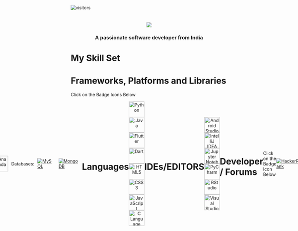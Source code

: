 ![visitors](https://visitor-badge.laobi.icu/badge?page_id=page.id)

<h1 align="center">
    <img src="https://readme-typing-svg.herokuapp.com/?font=Righteous&size=35&center=true&vCenter=true&width=500&height=70&duration=4000&lines=Hi+There!+👋;+I'm+Safwan+Nasir !;" />
</h1>

<h3 align="center">A passionate software developer from India</h3>
</div>
    
<!---
safwannasir49/safwannasir49 is a ✨ special ✨ repository because its `README.md` (this file) appears on your GitHub profile.
You can click the Preview link to take a look at your changes.
--->
# My Skill Set

# Frameworks, Platforms and Libraries
Click on the Badge Icons Below



<div style="display: flex; justify-content: center; align-items: center;">
    <a href="https://icon.icepanel.io/Technology/svg/scikit-learn.svg" target="_blank" rel="noopener noreferrer nofollow" style="margin: 0 10px;">
        <img src="https://icon.icepanel.io/Technology/svg/scikit-learn.svg" alt="Scikit-Learn" style="width: 50px; height: 50px;">
    </a>
    <a href="https://icon.icepanel.io/Technology/svg/tensorflow.svg" target="_blank" rel="noopener noreferrer nofollow" style="margin: 0 10px;">
        <img src="https://icon.icepanel.io/Technology/svg/tensorflow.svg" alt="TensorFlow" style="width: 50px; height: 50px;">
    </a>
    <a href="https://icon.icepanel.io/Technology/svg/pytorch.svg" target="_blank" rel="noopener noreferrer nofollow" style="margin: 0 10px;">
        <img src="https://icon.icepanel.io/Technology/svg/pytorch.svg" alt="PyTorch" style="width: 50px; height: 50px;">
    </a>
    <a href="https://icon.icepanel.io/Technology/svg/spacy.svg" target="_blank" rel="noopener noreferrer nofollow" style="margin: 0 10px;">
        <img src="https://icon.icepanel.io/Technology/svg/spacy.svg" alt="spaCy" style="width: 50px; height: 50px;">
    </a>
    <a href="https://icon.icepanel.io/Technology/svg/nltk.svg" target="_blank" rel="noopener noreferrer nofollow" style="margin: 0 10px;">
        <img src="https://icon.icepanel.io/Technology/svg/nltk.svg" alt="NLTK" style="width: 50px; height: 50px;">
    </a>
    <a href="https://icon.icepanel.io/Technology/svg/huggingface.svg" target="_blank" rel="noopener noreferrer nofollow" style="margin: 0 10px;">
        <img src="https://icon.icepanel.io/Technology/svg/huggingface.svg" alt="Hugging Face" style="width: 50px; height: 50px;">
    </a>
    <a href="https://icon.icepanel.io/Technology/svg/numpy.svg" target="_blank" rel="noopener noreferrer nofollow" style="margin: 0 10px;">
        <img src="https://icon.icepanel.io/Technology/svg/numpy.svg" alt="NumPy" style="width: 50px; height: 50px;">
    </a>
    <a href="https://icon.icepanel.io/Technology/svg/pandas.svg" target="_blank" rel="noopener noreferrer nofollow" style="margin: 0 10px;">
        <img src="https://icon.icepanel.io/Technology/svg/pandas.svg" alt="Pandas" style="width: 50px; height: 50px;">
    </a>
    <a href="https://icon.icepanel.io/Technology/svg/scipy.svg" target="_blank" rel="noopener noreferrer nofollow" style="margin: 0 10px;">
        <img src="https://icon.icepanel.io/Technology/svg/scipy.svg" alt="SciPy" style="width: 50px; height: 50px;">
    </a>
    <a href="https://icon.icepanel.io/Technology/svg/matplotlib.svg" target="_blank" rel="noopener noreferrer nofollow" style="margin: 0 10px;">
        <img src="https://icon.icepanel.io/Technology/svg/matplotlib.svg" alt="Matplotlib" style="width: 50px; height: 50px;">
    </a>
    <a href="https://icon.icepanel.io/Technology/svg/seaborn.svg" target="_blank" rel="noopener noreferrer nofollow" style="margin: 0 10px;">
        <img src="https://icon.icepanel.io/Technology/svg/seaborn.svg" alt="Seaborn" style="width: 50px; height: 50px;">
    </a>
    <a href="https://icon.icepanel.io/Technology/svg/anaconda.svg" target="_blank" rel="noopener noreferrer nofollow" style="margin: 0 10px;">
        <img src="https://icon.icepanel.io/Technology/svg/anaconda.svg" alt="Anaconda" style="width: 50px; height: 50px;">
    </a>
    <a







# Databases:


<div style="display: flex; justify-content: center;">
    <a href="https://www.mysql.com/" target="_blank" rel="noopener noreferrer nofollow" style="margin: 0 10px;">
        <img src="https://skillicons.dev/icons?i=mysql" alt="MySQL" />
    </a>
    <a href="https://www.mongodb.com/" target="_blank" rel="noopener noreferrer nofollow" style="margin: 0 10px;">
        <img src="https://skillicons.dev/icons?i=mongodb" alt="MongoDB" />
    </a>
</div>



# Languages

<div align="center">
    <a href="https://www.python.org/" target="_blank" rel="noopener noreferrer nofollow">
        <img src="https://skillicons.dev/icons?i=python" alt="Python" style="width: 50px; height: 50px;"/>
    </a>
    <a href="https://www.java.com/" target="_blank" rel="noopener noreferrer nofollow">
        <img src="https://skillicons.dev/icons?i=java" alt="Java" style="width: 50px; height: 50px;"/>
    </a>
    <a href="https://flutter.dev/" target="_blank" rel="noopener noreferrer nofollow">
        <img src="https://skillicons.dev/icons?i=flutter" alt="Flutter" style="width: 50px; height: 50px;"/>
    </a>
    <a href="https://dart.dev/" target="_blank" rel="noopener noreferrer nofollow">
        <img src="https://skillicons.dev/icons?i=dart" alt="Dart" style="width: 50px; height: 50px;"/>
    </a>
    <a href="https://developer.mozilla.org/en-US/docs/Web/HTML" target="_blank" rel="noopener noreferrer nofollow">
        <img src="https://skillicons.dev/icons?i=html" alt="HTML5" style="width: 50px; height: 50px;"/>
    </a>
    <a href="https://developer.mozilla.org/en-US/docs/Web/CSS" target="_blank" rel="noopener noreferrer nofollow">
        <img src="https://skillicons.dev/icons?i=css" alt="CSS3" style="width: 50px; height: 50px;"/>
    </a>
    <a href="https://developer.mozilla.org/en-US/docs/Web/JavaScript" target="_blank" rel="noopener noreferrer nofollow">
        <img src="https://skillicons.dev/icons?i=javascript" alt="JavaScript" style="width: 50px; height: 50px;"/>
    </a>
    <a href="https://www.cprogramming.com/" target="_blank" rel="noopener noreferrer nofollow">
        <img src="https://skillicons.dev/icons?i=c" alt="C Language" style="width: 50px; height: 50px;"/>
    </a>
</div>


# IDEs/EDITORS

<div align="center">
    <a href="https://developer.android.com/studio" target="_blank" rel="noopener noreferrer nofollow">
        <img src="https://skillicons.dev/icons?i=androidstudio" alt="Android Studio" style="width: 50px; height: 50px;"/>
    </a>
    <a href="https://www.jetbrains.com/idea/" target="_blank" rel="noopener noreferrer nofollow">
        <img src="https://skillicons.dev/icons?i=idea" alt="IntelliJ IDEA" style="width: 50px; height: 50px;"/>
    </a>
    <a href="https://jupyter.org/" target="_blank" rel="noopener noreferrer nofollow">
        <img src="https://cdn.icon-icons.com/icons2/2667/PNG/512/jupyter_app_icon_161280.png" alt="Jupyter Notebook" style="width: 50px; height: 50px;"/>
    </a>
    <a href="https://www.jetbrains.com/pycharm/" target="_blank" rel="noopener noreferrer nofollow">
        <img src="https://skillicons.dev/icons?i=pycharm" alt="PyCharm" style="width: 50px; height: 50px;"/>
    </a>
    <a href="https://posit.co/download/rstudio-desktop/" target="_blank" rel="noopener noreferrer nofollow">
    <img src="https://icon.icepanel.io/Technology/svg/RStudio.svg" alt="RStudio" style="width: 50px; height: 50px;"/>
</a>
    <a href="https://code.visualstudio.com/" target="_blank" rel="noopener noreferrer nofollow">
        <img src="https://skillicons.dev/icons?i=vscode" alt="Visual Studio Code" style="width: 50px; height: 50px;"/>
    </a>
</div>


# Developer / Forums

Click on the Badge Icon Below

<a target="_blank" rel="noopener noreferrer nofollow" href="https://www.hackerrank.com/profile/safwannasir49">
    <img src="https://img.shields.io/badge/HackerRank-2EC866?style=for-the-badge&logo=hackerrank&logoColor=white" alt="HackerRank" />
</a>

<a target="_blank" rel="noopener noreferrer nofollow" href="https://leetcode.com/">
    <img src="https://img.shields.io/badge/LeetCode-FFA116?style=for-the-badge&logo=leetcode&logoColor=black" alt="LeetCode" />
</a>
<a target="_blank" rel="noopener noreferrer nofollow" href="https://www.geeksforgeeks.org/user/safwannasir49/?utm_source=geeksforgeeks&utm_medium=my_profile&utm_campaign=auth_user">
    <img src="https://img.shields.io/badge/GeeksforGeeks-0F9D58?style=for-the-badge&logo=geeksforgeeks&logoColor=white" alt="GeeksforGeeks" />
</a>
<a target="_blank" rel="noopener noreferrer nofollow" href="https://takeuforward.org/">
    <img src="https://img.shields.io/badge/Strivers-FF0000?style=for-the-badge&logo=strivers&logoColor=white" alt="Strivers" />
</a>
<a target="_blank" rel="noopener noreferrer nofollow" href="https://coderbyte.com/profile/safwannasir49">
    <img src="https://img.shields.io/badge/CoderByte-ADD8E6?style=for-the-badge&logo=coderbyte&logoColor=white" alt="CoderByte" />
</a>
<a target="_blank" rel="noopener noreferrer nofollow" href="https://app.codility.com/programmers/">
    <img src="https://img.shields.io/badge/Codility-black?style=for-the-badge" alt="Codility" />
</a>

<a href="https://www.hackerrank.com/" target="_blank" rel="noopener noreferrer nofollow"><img src="https://img.shields.io/badge/HackerRank-00EA64?style=for-the-badge&logo=hackerrank&logoColor=white" alt="HackerRank" /></a>
<a href="https://leetcode.com/" target="_blank" rel="noopener noreferrer nofollow"><img src="https://img.shields.io/badge/LeetCode-FFA116?style=for-the-badge&logo=leetcode&logoColor=white" alt="LeetCode" /></a>
<a href="https://www.geeksforgeeks.org/" target="_blank" rel="noopener noreferrer nofollow"><img src="https://img.shields.io/badge/GeeksforGeeks-2F


# Read.Me Stats











